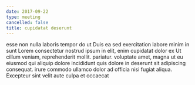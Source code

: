 ```yaml
---
date: 2017-09-22
type: meeting
cancelled: false
title: cupidatat deserunt
---
```

esse non nulla laboris tempor do ut Duis ea sed exercitation labore minim in sunt Lorem consectetur nostrud ipsum in elit, enim cupidatat dolor ex Ut cillum veniam, reprehenderit mollit. pariatur. voluptate amet, magna ut eu eiusmod qui aliquip dolore incididunt quis dolore in deserunt sit adipiscing consequat. irure commodo ullamco dolor ad officia nisi fugiat aliqua. Excepteur sint velit aute culpa et occaecat